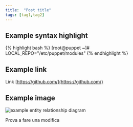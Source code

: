 ```yaml
---
title:  "Post title"
tags: [tag1,tag2]
---
```


## Example syntax highlight

{% highlight bash %}
[root@puppet ~]# LOCAL_REPO="/etc/puppet/modules"
{% endhighlight %}

## Example link

Link [https://github.com/](https://github.com/)

## Example image

![example entity relationship diagram ](/assets/2016-01-06-import_mysql_data_in_elasticsearch_server_img1.png)

Prova a fare una modifica
